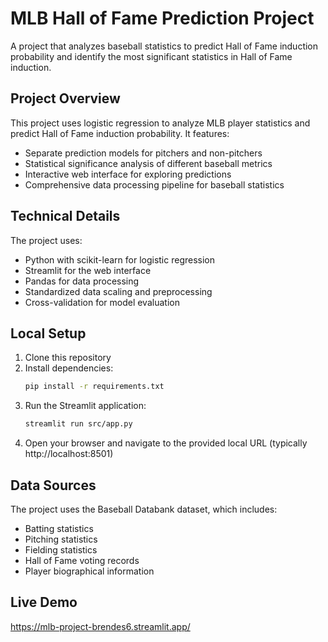 # MLB Hall of Fame Prediction Project

A project that analyzes baseball statistics to predict Hall of Fame induction probability and identify the most significant statistics in Hall of Fame induction.

## Project Overview

This project uses logistic regression to analyze MLB player statistics and predict Hall of Fame induction probability. It features:

- Separate prediction models for pitchers and non-pitchers
- Statistical significance analysis of different baseball metrics
- Interactive web interface for exploring predictions
- Comprehensive data processing pipeline for baseball statistics

## Technical Details

The project uses:
- Python with scikit-learn for logistic regression
- Streamlit for the web interface
- Pandas for data processing
- Standardized data scaling and preprocessing
- Cross-validation for model evaluation

## Local Setup

1. Clone this repository
2. Install dependencies:
   ```bash
   pip install -r requirements.txt
   ```
3. Run the Streamlit application:
   ```bash
   streamlit run src/app.py
   ```
4. Open your browser and navigate to the provided local URL (typically http://localhost:8501)

## Data Sources

The project uses the Baseball Databank dataset, which includes:
- Batting statistics
- Pitching statistics
- Fielding statistics
- Hall of Fame voting records
- Player biographical information

## Live Demo

https://mlb-project-brendes6.streamlit.app/

